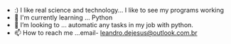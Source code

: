 - :) I like real science and technology... I like to see my programs working
- 🌱 I'm currently learning ... Python
- 💞️ I’m looking to ... automatic any tasks in my job with python.
- 📫 How to reach me ...email- leandro.dejesus@outlook.com.br

<!---
leandroSJ/leandroSJ is a ✨ special ✨ repository because its `README.md` (this file) appears on your GitHub profile.
You can click the Preview link to take a look at your changes.
--->
